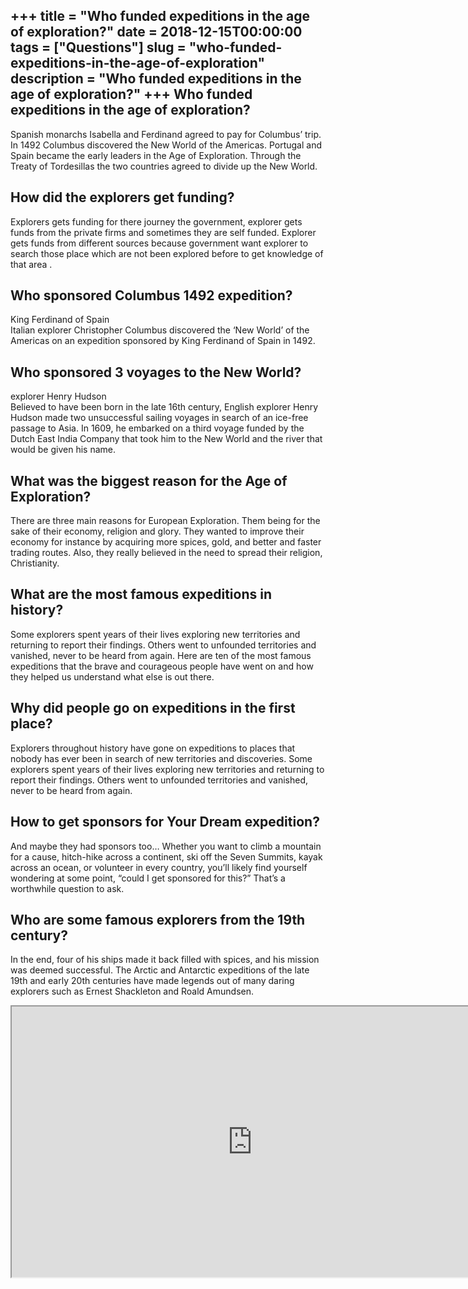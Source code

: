 +++
title = "Who funded expeditions in the age of exploration?"
date = 2018-12-15T00:00:00
tags = ["Questions"]
slug = "who-funded-expeditions-in-the-age-of-exploration"
description = "Who funded expeditions in the age of exploration?"
+++
Who funded expeditions in the age of exploration?
-------------------------------------------------

Spanish monarchs Isabella and Ferdinand agreed to pay for Columbus’ trip. In 1492 Columbus discovered the New World of the Americas. Portugal​ and ​Spain​ became the early leaders in the Age of Exploration. Through the Treaty of Tordesillas the two countries agreed to divide up the New World.

How did the explorers get funding?
----------------------------------

Explorers gets funding for there journey the government, explorer gets funds from the private firms and sometimes they are self funded. Explorer gets funds from different sources because government want explorer to search those place which are not been explored before to get knowledge of that area .

Who sponsored Columbus 1492 expedition?
---------------------------------------

King Ferdinand of Spain  
Italian explorer Christopher Columbus discovered the ‘New World’ of the Americas on an expedition sponsored by King Ferdinand of Spain in 1492.

Who sponsored 3 voyages to the New World?
-----------------------------------------

explorer Henry Hudson  
Believed to have been born in the late 16th century, English explorer Henry Hudson made two unsuccessful sailing voyages in search of an ice-free passage to Asia. In 1609, he embarked on a third voyage funded by the Dutch East India Company that took him to the New World and the river that would be given his name.

What was the biggest reason for the Age of Exploration?
-------------------------------------------------------

There are three main reasons for European Exploration. Them being for the sake of their economy, religion and glory. They wanted to improve their economy for instance by acquiring more spices, gold, and better and faster trading routes. Also, they really believed in the need to spread their religion, Christianity.

What are the most famous expeditions in history?
------------------------------------------------

Some explorers spent years of their lives exploring new territories and returning to report their findings. Others went to unfounded territories and vanished, never to be heard from again. Here are ten of the most famous expeditions that the brave and courageous people have went on and how they helped us understand what else is out there.

Why did people go on expeditions in the first place?
----------------------------------------------------

Explorers throughout history have gone on expeditions to places that nobody has ever been in search of new territories and discoveries. Some explorers spent years of their lives exploring new territories and returning to report their findings. Others went to unfounded territories and vanished, never to be heard from again.

How to get sponsors for Your Dream expedition?
----------------------------------------------

And maybe they had sponsors too… Whether you want to climb a mountain for a cause, hitch-hike across a continent, ski off the Seven Summits, kayak across an ocean, or volunteer in every country, you’ll likely find yourself wondering at some point, “could I get sponsored for this?” That’s a worthwhile question to ask.

Who are some famous explorers from the 19th century?
----------------------------------------------------

In the end, four of his ships made it back filled with spices, and his mission was deemed successful. The Arctic and Antarctic expeditions of the late 19th and early 20th centuries have made legends out of many daring explorers such as Ernest Shackleton and Roald Amundsen.

<iframe allow="accelerometer; autoplay; clipboard-write; encrypted-media; gyroscope; picture-in-picture" allowfullscreen="" class="__youtube_prefs__  epyt-is-override  no-lazyload" data-no-lazy="1" data-origheight="433" data-origwidth="770" data-skipgform_ajax_framebjll="" height="433" id="_ytid_87537" loading="lazy" src="https://www.youtube.com/embed/rxHf_2zTcQo?enablejsapi=1&autoplay=0&cc_load_policy=0&cc_lang_pref=&iv_load_policy=1&loop=0&modestbranding=0&rel=1&fs=1&playsinline=0&autohide=2&theme=dark&color=red&controls=1&" title="YouTube player" width="770"></iframe>